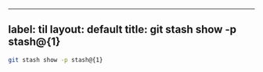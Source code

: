 
---
label: til
layout: default
title: git stash show -p stash@{1}
---
```sh
git stash show -p stash@{1}
```

